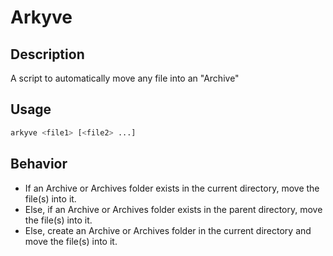 # Arkyve

## Description

A script to automatically move any file into an "Archive"

## Usage

```bash
arkyve <file1> [<file2> ...]
```

## Behavior

- If an Archive or Archives folder exists in the current directory, move the file(s) into it.
- Else, if an Archive or Archives folder exists in the parent directory, move the file(s) into it.
- Else, create an Archive or Archives folder in the current directory and move the file(s) into it.

